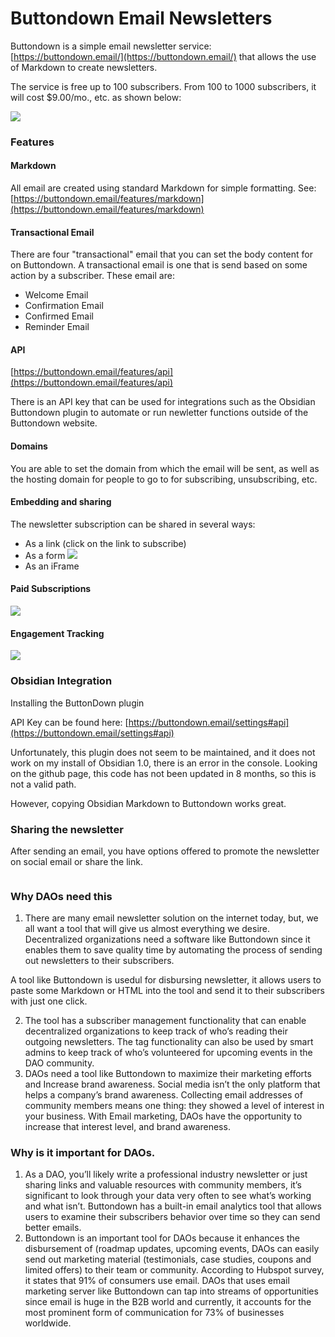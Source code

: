 # Buttondown Email Newsletters

Buttondown is a simple email newsletter service: [https://buttondown.email/](https://buttondown.email/) that allows the use of Markdown to create newsletters.

The service is free up to 100 subscribers. From 100 to 1000 subscribers, it will cost $9.00/mo., etc. as shown below:

![](https://i.imgur.com/TW5d7mE.png)

### Features

#### Markdown

All email are created using standard Markdown for simple formatting. See: [https://buttondown.email/features/markdown](https://buttondown.email/features/markdown)

#### Transactional Email

There are four "transactional" email that you can set the body content for on Buttondown. A transactional email is one that is send based on some action by a subscriber. These email are:

* Welcome Email
* Confirmation Email
* Confirmed Email
* Reminder Email

#### API

[https://buttondown.email/features/api](https://buttondown.email/features/api)

There is an API key that can be used for integrations such as the Obsidian Buttondown plugin to automate or run newletter functions outside of the Buttondown website.

#### Domains

You are able to set the domain from which the email will be sent, as well as the hosting domain for people to go to for subscribing, unsubscribing, etc.

#### Embedding and sharing

The newsletter subscription can be shared in several ways:

* As a link (click on the link to subscribe)
* As a form ![](https://i.imgur.com/j1PLXKz.png)
* As an iFrame

#### Paid Subscriptions

![](https://i.imgur.com/nF1MJ0d.png)

#### Engagement Tracking

![](https://i.imgur.com/EaK8xSA.png)

### Obsidian Integration

Installing the ButtonDown plugin

API Key can be found here: [https://buttondown.email/settings#api](https://buttondown.email/settings#api)

Unfortunately, this plugin does not seem to be maintained, and it does not work on my install of Obsidian 1.0, there is an error in the console. Looking on the github page, this code has not been updated in 8 months, so this is not a valid path.

However, copying Obsidian Markdown to Buttondown works great.

### Sharing the newsletter

After sending an email, you have options offered to promote the newsletter on social email or share the link.&#x20;

<figure><img src="https://i.imgur.com/tZfIhBV.png" alt=""><figcaption></figcaption></figure>

### Why DAOs need this <a href="#why-daos-need-this" id="why-daos-need-this"></a>

1. There are many email newsletter solution on the internet today, but, we all want a tool that will give us almost everything we desire. Decentralized organizations need a software like Buttondown since it enables them to save quality time by automating the process of sending out newsletters to their subscribers.

A tool like Buttondown is usedul for disbursing newsletter, it allows users to paste some Markdown or HTML into the tool and send it to their subscribers with just one click.

2. The tool has a subscriber management functionality that can enable decentralized organizations to keep track of who’s reading their outgoing newsletters. The tag functionality can also be used by smart admins to keep track of who’s volunteered for upcoming events in the DAO community.
3. DAOs need a tool like Buttondown to maximize their marketing efforts and Increase brand awareness. Social media isn’t the only platform that helps a company’s brand awareness. Collecting email addresses of community members means one thing: they showed a level of interest in your business. With Email marketing, DAOs have the opportunity to increase that interest level, and brand awareness.

### Why is it important for DAOs. <a href="#why-is-it-important-for-daos" id="why-is-it-important-for-daos"></a>

1. As a DAO, you’ll likely write a professional industry newsletter or just sharing links and valuable resources with community members, it’s significant to look through your data very often to see what’s working and what isn’t. Buttondown has a built-in email analytics tool that allows users to examine their subscribers behavior over time so they can send better emails.
2. Buttondown is an important tool for DAOs because it enhances the disbursement of (roadmap updates, upcoming events, DAOs can easily send out marketing material (testimonials, case studies, coupons and limited offers) to their team or community. According to Hubspot survey, it states that 91% of consumers use email. DAOs that uses email marketing server like Buttondown can tap into streams of opportunities since email is huge in the B2B world and currently, it accounts for the most prominent form of communication for 73% of businesses worldwide.
